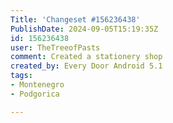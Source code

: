 ```yaml
---
Title: 'Changeset #156236438'
PublishDate: 2024-09-05T15:19:35Z
id: 156236438
user: TheTreeofPasts
comment: Created a stationery shop
created_by: Every Door Android 5.1
tags:
- Montenegro
- Podgorica

---
```

